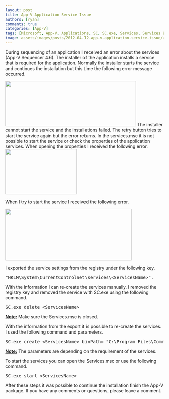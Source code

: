 ```yaml
---
layout: post
title: App-V Application Service Issue
authors: [ryan]
comments: true
categories: [App-V]
tags: [Microsoft, App-V, Applications, SC, SC.exe, Services, Services Error 5]
image: assets/images/posts/2012-04-12-app-v-application-service-issue/app-v-application-service-issue-feature-image.png
---
```

During sequencing of an application I received an error about the services (App-V Sequencer 4.6). The installer of the application installs a service that is required for the application. Normally the installer starts the service and continues the installation but this time the following error message occurred.

<img class="size-full wp-image-1478 alignnone" src="{{site.baseurl}}/assets/images/posts/2012-04-12-app-v-application-service-issue/Screenshot_Error_Installer.png" alt="" width="416" height="145" />
The installer cannot start the service and the installations failed.
The retry button tries to start the service again but the error returns. In the services.msc it is not possible to start the service or check the properties of the application services.
When opening the properties I received the following error.

<img class="alignnone size-full wp-image-1479" title="" src="{{site.baseurl}}/assets/images/posts/2012-04-12-app-v-application-service-issue/Screenshot_Services_Properties.png" alt="" width="228" height="145" />

When I try to start the service I received the following error.

<img class="alignnone size-full wp-image-1480" title="" src="{{site.baseurl}}/assets/images/posts/2012-04-12-app-v-application-service-issue/Screenshot_Services_Start.png" alt="" width="402" height="165" />

I exported the service settings from the registry under the following key.
<pre class="brush: text; gutter: false">"HKLM\System\CurrentControlSet\services\&lt;ServicesName&gt;".</pre>
With the information I can re-create the services manually.
I removed the registry key and removed the service with SC.exe using the following command.
<pre class="brush: bash; gutter: false">SC.exe delete &lt;ServicesName&gt;</pre>
<span style="text-decoration: underline;"><strong>Note:</strong></span> Make sure the Services.msc is closed.

With the information from the export it is possible to re-create the services. I used the following command and parameters.
<pre class="brush: bash; gutter: false">SC.exe create &lt;ServicesName&gt; binPath= "C:\Program Files\Common Files\&lt;Application Dir&gt;\&lt;Application Executable&gt;" DisplayName= "&lt;Application DisplayName&gt;"</pre>
<span style="text-decoration: underline;"><strong>Note:</strong></span> The parameters are depending on the requirement of the services.

To start the services you can open the Services.msc or use the following command.
<pre>SC.exe start &lt;ServicesName&gt;</pre>
After these steps it was possible to continue the installation finish the App-V package.
If you have any comments or questions, please leave a comment.
